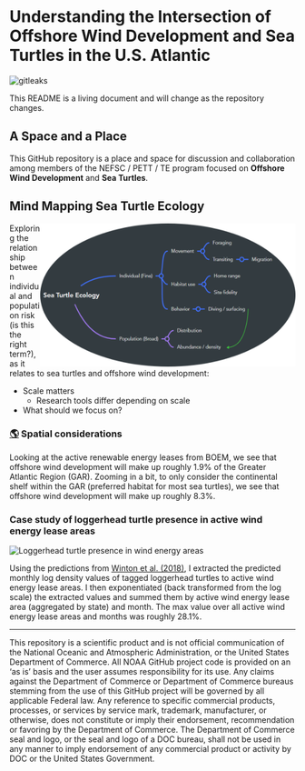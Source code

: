 
<!-- README.md is generated from README.Rmd. Please edit that file -->

# Understanding the Intersection of Offshore Wind Development and Sea Turtles in the U.S. Atlantic

![gitleaks](https://github.com/jmhatch-NOAA/READ-PSB-TE-Wind/actions/workflows/secretScan.yml/badge.svg)

This README is a living document and will change as the repository
changes.

## A Space and a Place

This GitHub repository is a place and space for discussion and
collaboration among members of the NEFSC / PETT / TE program focused on
**Offshore Wind Development** and **Sea Turtles**.

## Mind Mapping Sea Turtle Ecology

<img align="right" src="imgs/mind_map_te_wind.png" width="450">

Exploring the relationship between individual and population risk (is
this the right term?), as it relates to sea turtles and offshore wind
development:

- Scale matters
  - Research tools differ depending on scale
- What should we focus on?

### [:earth_americas:](https://jmhatch-noaa.github.io/READ-PSB-TE-Wind/) Spatial considerations

Looking at the active renewable energy leases from BOEM, we see that
offshore wind development will make up roughly 1.9% of the Greater
Atlantic Region (GAR). Zooming in a bit, to only consider the
continental shelf within the GAR (preferred habitat for most sea
turtles), we see that offshore wind development will make up roughly
8.3%.

### Case study of loggerhead turtle presence in active wind energy lease areas

![Loggerhead turtle presence in wind energy
areas](./imgs/cc_presence_weas.png)

Using the predictions from [Winton et
al. (2018)](https://www.int-res.com/abstracts/meps/v586/p217-232/), I
extracted the predicted monthly log density values of tagged loggerhead
turtles to active wind energy lease areas. I then exponentiated (back
transformed from the log scale) the extracted values and summed them by
active wind energy lease area (aggregated by state) and month. The max
value over all active wind energy lease areas and months was roughly
28.1%.

------------------------------------------------------------------------

This repository is a scientific product and is not official
communication of the National Oceanic and Atmospheric Administration, or
the United States Department of Commerce. All NOAA GitHub project code
is provided on an ‘as is’ basis and the user assumes responsibility for
its use. Any claims against the Department of Commerce or Department of
Commerce bureaus stemming from the use of this GitHub project will be
governed by all applicable Federal law. Any reference to specific
commercial products, processes, or services by service mark, trademark,
manufacturer, or otherwise, does not constitute or imply their
endorsement, recommendation or favoring by the Department of Commerce.
The Department of Commerce seal and logo, or the seal and logo of a DOC
bureau, shall not be used in any manner to imply endorsement of any
commercial product or activity by DOC or the United States Government.
